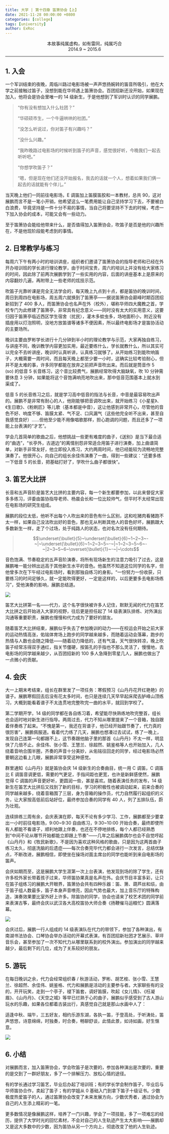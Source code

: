 ```yaml
---
title: 大学 | 第十四章 笛箫协会【上】
date: 2021-11-28 00:00:00 +0800
categories: [college]
tags: [university]
author: ExRoc
---
```


<center>本故事纯属虚构，如有雷同，纯属巧合</center>
<center>2014.9 ~ 2015.6</center>

----

## 1. 入会

一个军训结束的夜晚，周临川路过电影场被一声声悠扬婉转的笛音所吸引，他在大学之前接触过笛子，没想到能在华师遇上笛箫协会。百团招新还没开始，如果现在加入，他将会是协会里唯一的 14​ 级新生，于是他想到了军训时认识的同学展鹏。

> “你有没有想加入什么社团？”
>
> “华硕硕市生，一个牛逼哄哄的社团。”
>
> “没怎么听说过，你对笛子有兴趣吗？”
>
> “没什么兴趣。”
>
> “我昨晚路过电影场的时候听到笛子的声音，感觉很好听，今晚我们一起去听听吧。”
>
> “你想学吹笛子？”
>
> “嗯，但是现在他们还没开始报名，我去的话就一个人，想着如果我们俩一起去的话就能有个伴儿。”

当天晚上他们一同前往电影场，E 调笛加上笛膜笛胶和一本教材，总共 90，这对展鹏而言不是一笔小开销，他希望这么一笔费用能让自己坚持学习下去，不要被白白浪费，毕竟坚持是一件十分不易的事情，当自己将要坚持不下去的时候，考虑一下加入协会的成本，可能又会有一些动力。

至于笛箫协会能给他带来什么，是否值得加入笛箫协会，吹笛子是否是他的兴趣所在，不是他现阶段能考虑到的事情。

## 2. 日常教学与练习

每周六下午有两小时的培训讲座，组织者们邀请了笛箫协会的指导老师和已经在外开办培训班的学长进行理论教学，由于时间宝贵，周六的培训上并没有给大家练习的时间，因此除了前两次展鹏学到了一些实用的内容，后面的讲座基本上是原来的内容翻炒几遍，再附带上一些老师的炫技示范。

吹笛子光靠听课是完全无法学会的，每天晚上九点到十点，都是笛协的晚训时间，周日到周四在电影场，周五周六就换到了笛箫亭——据说笛箫协会巅峰时期百团招新招到了 400 多人，而笛箫协会也名声在外（校外），堪称华师四大魔教之首，学校专门为此修建了笛箫亭，非常具有纪念意义——同时没有太大的实用意义，这要归因于笛箫亭临近西区学生宿舍（扰民），灌木多蚊虫多，场地面积小，附近没有插座用以灯泡照明，没地方放笛谱等诸多不便因素，所以最终电影场才是笛协活动的主要场所。

晚训主要由罗彬学长进行十几分钟到半小时的理论教学与示范，大家再独自练习，与讲座不同，晚训教学内容更加实用，最近要练什么，学长就教什么，所以其实可以完全不去听讲座，晚训时认真听讲，认真练习就够了。从开始练习到能吹响笛子，大概需要一周时间，而且每天晚上都至少要一小时，这确实比较考验耐心，但并不是太难的事，许多同学都能在放弃之前把声音吹出来。而后就是筒音作 5 (so) 的低音 5 长音练习，这个音比较费气，展鹏经常吹得大脑缺氧，吹 10 分钟需要休息 3 分钟，如果能将这个音饱满响亮地吹出来，那中低音范围基本上就水到渠成了。

低音 5 的长音练习之后，就是学习高中低音的指法与长音，中音是最容易吹出声的。展鹏不是非常有耐心的人，他刚能够把音调吹出来，就开始练习《小星星》、《生日歌》、《粉刷匠》等儿歌（基本都是中音），这让他感到非常开心，尽管他的音色不好、响度不够、笛膜太紧、气不足、口风漏气（这些他完全听不出来，甚至自我感觉良好）……但他至少能不用像唱歌那样，担心跑调的问题，而且还多了一项能上台表演的“才艺”。

学会几首简单的歌曲之后，他想挑战一些更有难度的曲子，《送别》是当下最合适的“曲选”，“长亭外，古道边”的离情别怨非常适合用笛子进行演奏，加上曲谱简单，对新手非常友好，他立即投入练习，大约两周时间，他已经能较为流畅地完整演奏了。他很开心，向自己的组长余佳伟演奏了一曲，得到一些建议：“还要多练一下低音 5 的长音，把基础打好了，学吹什么曲子都很快”。

## 3. 笛艺大比拼

长音和五声音阶是笛艺大比拼的主要内容，每一个新生都要参加，以此来督促大家多多练习，评委由笛协指导老师、杨晨会长和一位比较帅气，但平时不太经常出现在电影场的研究生组成。

展鹏的段位太低，他听不出每个人吹出来的音色有什么区别，这和吃猪肉看猪跑不太一样，如果自己没法吹出好的音色，那也无从判断其他人的音色好坏，展鹏跟大多数新生一样，走了个过场，处于纯路人的状态，也对名次没有任何期待。

> $$\underset{\bullet}{5}~\underset{\bullet}{6}~1~2~3~-~|~\underset{\bullet}{6}~1~2~3~5~-~|~1~2~3~5~6~-~|2~3~5~6~\overset{\bullet}{1}~-~|~\cdots$$

音色饱满、节奏稳定的五声音阶演奏，将所有现场新生的注意力吸引了过去，这是展鹏唯一能分辨出远高于其他新生水平的音色。他虽然不知道这位同学的名字，但他曾多次在下午经过电影场时，看到那独自练习的身影。“一份努力一份收获，只要练习的时间足够久，就一定能吹得更好，一定是这样的，以后更要多去电影场练习”，受他演奏的影响，展鹏总结道。

![](/assets/img/posts/college/daili.jpeg)

笛艺大比拼第一名——代力，这个名字很快被许多人记住，默默无闻的代力在笛艺大比拼之后开始进入大家的视野，往后更是担任起了 14 级表演队排练、对外演出沟通等重要职责，展鹏也慢慢和代力成为了要好的朋友。

随着笛艺大比拼结束，展鹏似乎失去了参加晚训的动力——在校运会开始之前大家的运动热情高涨，佑铭体育场上跑步的同学越来越多，而随着运动会落幕，跑步的热情与人数也会随之降低——随着动力降低的，还有气温，天气很快转凉，晚上吹笛子经常冻得双手通红，指关节僵硬，按笛孔的手指也不那么灵活了，慢慢地，去电影场的同学越来越少，从百团招新的 100 多人急降到零星几人，展鹏也做出了一点微小的贡献。

## 4. 会庆

大一上期末考结束，组长在群里发了一项任务：寒假预习《山丹丹花开红艳艳》的谱子。展鹏寒假回去后没有花太多时间，也只是连续几天早早起床爬去胪峰山顶练习，大概到能看着谱子不太连贯地完整吹完一曲的水平，就回到学校了。

第二学期开学，14 级的同学都在各自练习着，希望能尽快熟练地吹完整首，组长也会适时地对新生进行指导。两周过去，代力不知从哪里提来了一个音箱，独自跟着伴奏练了起来。“不愧是第一，我还在背谱子，他已经开始跟节奏了，代力真的很厉害”，展鹏佩服道。看着代力练了几天，展鹏也想凑过去试试，练了一晚上，发现自己连第一句都跟不上，这节奏跟他脑子里的那首《山丹丹》不太一样，明显快了几倍不止。余佳伟、张小雪、王慧兰、徐超然、姚鉴格等人也开始加入，几人绕着音响合围半圈，齐奏的声音十分美妙，从佑铭往回走的同学，经过电影场必然要朝这边看上几眼，展鹏非常享受这种感觉。

群里通知《山丹丹》就是笛协会庆 14 级新生的合奏曲目，统一用 C 调笛，C 调笛比 E 调笛音调更低，需要的气更足，手指间距也更宽，也许是新鲜感使然，展鹏觉得 C 调笛的声音更好听，更圆润一些，甚是喜欢。随着表演任务的发布，14 级新生在笛艺大比拼后又找到了新的目标，学习的积极性也被调动起来，前来合奏的同学越来越多，绕着音箱围了三层，身为音箱的操作员，代力自然履行起组织的义务，让大家按高低前后站好位，最终参加合奏的同学有 40 人，列了五排队伍，蔚为壮观。

连续排练三周有余，会庆表演在即，每天不论有多少学习、工作，展鹏都至少要拿出一小时前往电影场，9:00~9:30 自由练习，9:30~10:00 开始合奏，最终即使所有人都能不看谱子，顺利地跟上伴奏，也还在不停地排练，每个人都已经熟悉到“中间不论从哪节开始都能立即跟上节奏"——几年之后展鹏偶尔也会不自觉哼起《山丹丹》和《牧民新歌》，不是因为喜欢这种风格的歌曲，只是因为这两首曲子练习太久，彻底洗脑的后遗症——每次合奏完毕代力都会进行一次发言，总结优缺点，不断改进，展鹏相信，即使坐在操场对面主席台的同学也能听到来自电影场的笛声。

会庆如期而至，这是展鹏大学生涯第一次上台表演，他发现到场的除了学生，还有许多校外家长带着孩子过来，华师笛协果真是名声在外。会庆节目丰富多彩，让只在笛子组练习的展鹏大开眼界，笛箫协会共有四种乐器：笛、箫、葫芦丝和埙，由于笛子组人数最多，笛子本身声音嘹亮，因此气势也最大，加上音乐厅的特殊构造，演奏效果要比室外好上许多。除笛协的同学，协会也请来了校艺术团的同学前来表演古筝，最终会庆以武汉各大高校笛协大师合奏《扬鞭催马运粮忙》圆满落幕。

![](/assets/img/posts/college/caopingyinyuehui.jpeg)

会庆过后，展鹏一行人组成的 14 级表演队在代力的带领下，参加了各种演出，有南湖书法协会、口琴协会举办活动的开幕式表演，有百团招新社团才艺展示、草坪音乐会，甚至参加了一次不知代力从哪里联系到的校外演出。参加演出的同学越来越少，最后剩下的几位，成为了关系较好的朋友。

## 5. 游玩

 在每日晚训之余，代力会经常组织春 / 秋游活动，罗彬、胡艺桉、张小雪、王慧兰、徐超然、余佳伟、姚鉴格、代力和展鹏是活动的主要参与者。大家聊些有的没的，开开玩笑，走到一个亭子，褪下笛套，调好笛膜，吹起《女儿情》、《枉凝眉》、《山丹丹》、《天空之城》等早已烂熟于心的曲子，展鹏似乎感受到了古人游山玩水的乐趣，如果各位都着古装出行，真感觉自己就是那山水画中人了：

适逢中秋、端午，三五好友，相约乐游东湖，各执一笛，于登高处，于听涛处，笛声悠悠，诗意绵绵，时独奏，时合奏，畅聊舒谈，此情此景，如诗如画，好生惬意。

![](/assets/img/posts/college/youwan.jpeg)

## 6. 小结

对展鹏而言，加入笛箫协会，学会吹笛子是次要的，参加各种演出是次要的，重要的是交到了一群好朋友，多了一个排解压力、放松心情的途径。

有的学长通过学习笛艺，毕业后办起了培训班；有的学长学会制作笛子，毕业后与华师笛协合作，卖起了笛子；有的学姐从 0 基础入门到拿下笛子十级证书。少数极度热爱笛子的人，通过笛箫协会改变了未来发展方向，少数优秀者，通过协会为自己的人生添上精彩的一笔。

更多数情况是像展鹏这样，培养了一门兴趣，学会了一项技能，多了一项难忘的经历，提供了大学时光的回忆素材，不会对自己的人生轨迹产生太大影响——展鹏却又是这大多数中的少数，因为笛协从另一个方向上，彻底改变了他的人生轨迹。
